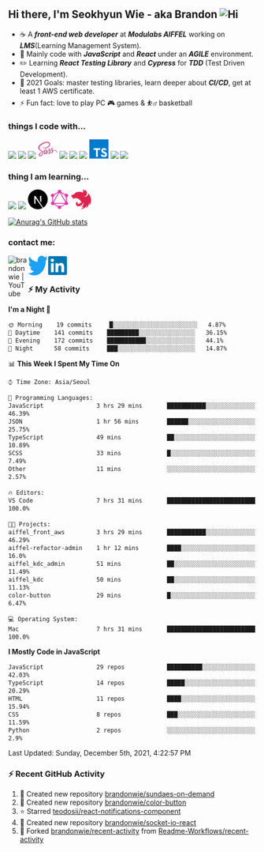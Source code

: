 ## Hi there, I'm Seokhyun Wie - aka Brandon <img src='https://qpluspicture.oss-cn-beijing.aliyuncs.com/6LjjQA/Hi.gif' alt='Hi' width="24"/>

- ☕ A _**front-end web developer**_ at _**Modulabs AIFFEL**_ working on _**LMS**_(Learning Management System).
- 🔄 Mainly code with _**JavaScript**_ and _**React**_ under an _**AGILE**_ environment.
- ✏️ Learning _**React Testing Library**_ and _**Cypress**_ for _**TDD**_ (Test Driven Development).
- 🎯 2021 Goals: master testing libraries, learn deeper about _**CI/CD**_, get at least 1 AWS certificate.
- ⚡ Fun fact: love to play PC 🎮 games️ \& ⛹️‍♂️ basketball

### things I code with...

<img src="https://cdn.jsdelivr.net/gh/devicons/devicon/icons/vscode/vscode-original.svg" width="40px"> <img src="https://cdn.jsdelivr.net/gh/devicons/devicon@latest/icons/javascript/javascript-original.svg" width="40px"> <img src="https://cdn.jsdelivr.net/gh/devicons/devicon@latest/icons/react/react-original.svg" width="40px"> <img src="https://raw.githubusercontent.com/devicons/devicon/master/icons/sass/sass-original.svg" width="40px"> <img src="https://cdn.jsdelivr.net/gh/devicons/devicon@latest/icons/git/git-original.svg" width="40px"> <img src="https://cdn.jsdelivr.net/gh/devicons/devicon/icons/github/github-original.svg" width="40px"> <img src="https://cdn.jsdelivr.net/gh/devicons/devicon/icons/amazonwebservices/amazonwebservices-original.svg" width="40px"> <img src="https://raw.githubusercontent.com/devicons/devicon/master/icons/typescript/typescript-original.svg" width="40px"> <img src="https://cdn.jsdelivr.net/gh/devicons/devicon@latest/icons/mongodb/mongodb-original.svg" width="40px"> <img src="https://cdn.jsdelivr.net/gh/devicons/devicon@latest/icons/nodejs/nodejs-plain.svg" width="40px">

### thing I am learning...

<img src="https://cdn.jsdelivr.net/gh/devicons/devicon/icons/jest/jest-plain.svg" width="40px"> <img src="https://icons-for-free.com/iconfiles/png/512/cypress-1324440144114984250.png" width="40px"> <img src="https://raw.githubusercontent.com/devicons/devicon/master/icons/nextjs/nextjs-original.svg" width="40px"> <img src="https://raw.githubusercontent.com/devicons/devicon/master/icons/graphql/graphql-plain.svg" width="40px"> <img src="https://raw.githubusercontent.com/devicons/devicon/master/icons/nestjs/nestjs-plain.svg" width="40px">

<!-- GitHub Stats -->

[![Anurag's GitHub stats](https://github-readme-stats.vercel.app/api?username=brandonwie&show_icons=true&title_color=ffc857&icon_color=8ac926&text_color=daf7dc&bg_color=151515&hide=stars&custom_title=Brandon's GitHub Stats)](https://github.com/anuraghazra/github-readme-stats)

### contact me:

[<img align="left" alt="brandonwie | YouTube" width="40px" src="https://iconape.com/wp-content/png_logo_vector/youtube-social-white-squircle.png" />][youtube] [<img align="left" alt="brandonwie | Twitter" width="40px" src="https://raw.githubusercontent.com/devicons/devicon/master/icons/twitter/twitter-original.svg" />][twitter] [<img align="left" alt="brandonwie | LinkedIn" width="40px" src="https://raw.githubusercontent.com/devicons/devicon/master/icons/linkedin/linkedin-original.svg" />][linkedin]

<br />
<br />

### ⚡ My Activity

<!--START_SECTION:waka-->
**I'm a Night 🦉** 

```text
🌞 Morning    19 commits     █░░░░░░░░░░░░░░░░░░░░░░░░   4.87% 
🌆 Daytime    141 commits    █████████░░░░░░░░░░░░░░░░   36.15% 
🌃 Evening    172 commits    ███████████░░░░░░░░░░░░░░   44.1% 
🌙 Night      58 commits     ███░░░░░░░░░░░░░░░░░░░░░░   14.87%

```


📊 **This Week I Spent My Time On** 

```text
⌚︎ Time Zone: Asia/Seoul

💬 Programming Languages: 
JavaScript               3 hrs 29 mins       ███████████░░░░░░░░░░░░░░   46.39% 
JSON                     1 hr 56 mins        ██████░░░░░░░░░░░░░░░░░░░   25.75% 
TypeScript               49 mins             ██░░░░░░░░░░░░░░░░░░░░░░░   10.89% 
SCSS                     33 mins             █░░░░░░░░░░░░░░░░░░░░░░░░   7.49% 
Other                    11 mins             ░░░░░░░░░░░░░░░░░░░░░░░░░   2.57%

🔥 Editors: 
VS Code                  7 hrs 31 mins       █████████████████████████   100.0%

🐱‍💻 Projects: 
aiffel_front_aws         3 hrs 29 mins       ███████████░░░░░░░░░░░░░░   46.29% 
aiffel-refactor-admin    1 hr 12 mins        ████░░░░░░░░░░░░░░░░░░░░░   16.0% 
aiffel_kdc_admin         51 mins             ██░░░░░░░░░░░░░░░░░░░░░░░   11.49% 
aiffel_kdc               50 mins             ██░░░░░░░░░░░░░░░░░░░░░░░   11.13% 
color-button             29 mins             █░░░░░░░░░░░░░░░░░░░░░░░░   6.47%

💻 Operating System: 
Mac                      7 hrs 31 mins       █████████████████████████   100.0%

```

**I Mostly Code in JavaScript** 

```text
JavaScript               29 repos            ██████████░░░░░░░░░░░░░░░   42.03% 
TypeScript               14 repos            █████░░░░░░░░░░░░░░░░░░░░   20.29% 
HTML                     11 repos            ████░░░░░░░░░░░░░░░░░░░░░   15.94% 
CSS                      8 repos             ███░░░░░░░░░░░░░░░░░░░░░░   11.59% 
Python                   2 repos             ░░░░░░░░░░░░░░░░░░░░░░░░░   2.9%

```



<!--END_SECTION:waka-->

<!--RECENT_ACTIVITY:last_update-->
Last Updated: Sunday, December 5th, 2021, 4:22:57 PM
<!--RECENT_ACTIVITY:last_update_end-->

### ⚡ Recent GitHub Activity

<!--RECENT_ACTIVITY:start-->
1. 📔 Created new repository [brandonwie/sundaes-on-demand](https://github.com/brandonwie/sundaes-on-demand)
2. 📔 Created new repository [brandonwie/color-button](https://github.com/brandonwie/color-button)
3. ⭐ Starred [teodosii/react-notifications-component](https://github.com/teodosii/react-notifications-component)
4. 📔 Created new repository [brandonwie/socket-io-react](https://github.com/brandonwie/socket-io-react)
5. 🔱 Forked [brandonwie/recent-activity](https://github.com/brandonwie/recent-activity) from [Readme-Workflows/recent-activity](https://github.com/Readme-Workflows/recent-activity)
<!--RECENT_ACTIVITY:end-->

[youtube]: https://www.youtube.com/channel/UC7tk3UT7nn3cZNC2KBdb-4Q
[linkedin]: https://linkedin.com/in/brandonwie
[twitter]: https://twitter.com/brandonwie
